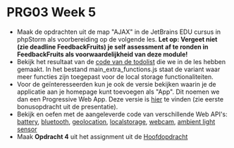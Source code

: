 # PRG03 Week 5

- Maak de opdrachten uit de map "AJAX" in de JetBrains EDU cursus in phpStorm als voorbereiding op de volgende les.
  **Let op: Vergeet niet (zie deadline FeedbackFruits) je self assessment af te ronden in FeedbackFruits als voorwaardelijkheid van deze module!**
- Bekijk het resultaat van de [code van de todolist](./todolist-final) die we in de les hebben gemaakt. In het bestand main_extra_functions.js staat
  de variant waar meer functies zijn toegepast voor de local storage functionaliteiten.
- Voor de geïnteresseerden kun je ook de versie bekijken waarin je de applicatie aan je homepage kunt toevoegen als "App". Dit noemen we dan een
  Progressive Web App. Deze versie is [hier](./todolist-final-pwa) te vinden (zie eerste bonusopdracht uit de presentatie).
- Bekijk en oefen met de aangeleverde code van verschillende Web API's: [battery](./web-apis/battery), [bluetooth](./web-apis/bluetooth),
  [geolocation](./web-apis/geolocation), [localstorage](./web-apis/localstorage), [webcam](./web-apis/webcam), [ambient light sensor](https://developer.mozilla.org/en-US/docs/Web/API/AmbientLightSensor)
- Maak **Opdracht 4** uit het assignment uit de [Hoofdopdracht](../assignment)
